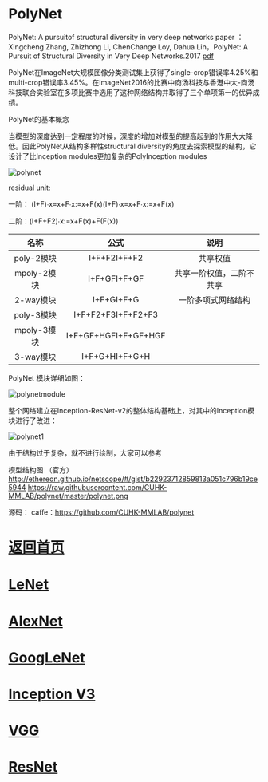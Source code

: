 
# PolyNet

PolyNet: A pursuitof structural diversity in very deep networks
 paper ：Xingcheng Zhang, Zhizhong Li, ChenChange Loy, Dahua Lin，PolyNet: A Pursuit of Structural Diversity in Very Deep Networks.2017 [pdf](https://arxiv.org/pdf/1611.05725v2.pdf)

PolyNet在ImageNet大规模图像分类测试集上获得了single-crop错误率4.25%和multi-crop错误率3.45%。在ImageNet2016的比赛中商汤科技与香港中大-商汤科技联合实验室在多项比赛中选用了这种网络结构并取得了三个单项第一的优异成绩。

PolyNet的基本概念

当模型的深度达到一定程度的时候，深度的增加对模型的提高起到的作用大大降低。因此PolyNet从结构多样性structural diversity的角度去探索模型的结构，它设计了比Inception modules更加复杂的PolyInception modules

![polynet](https://github.com/weslynn/graphic-deep-neural-network/blob/master/pic/polynet.png)


residual unit: 

一阶： (I+F)∙x=x+F∙x:=x+F(x)(I+F)∙x=x+F∙x:=x+F(x)

二阶：(I+F+F2)∙x:=x+F(x)+F(F(x))

|名称  |公式 |说明 |
|:---:|:---:|:---:|
|poly-2模块	| I+F+F2I+F+F2	|共享权值|
|mpoly-2模块	|I+F+GFI+F+GF	|共享一阶权值，二阶不共享|
|2-way模块	|I+F+GI+F+G	|一阶多项式网络结构|
|poly-3模块	|I+F+F2+F3I+F+F2+F3	|
|mpoly-3模块	|I+F+GF+HGFI+F+GF+HGF|	
|3-way模块	|I+F+G+HI+F+G+H	|

PolyNet 模块详细如图：

![polynetmodule](https://github.com/weslynn/graphic-deep-neural-network/blob/master/pic/polynet_th.jpg)



整个网络建立在Inception-ResNet-v2的整体结构基础上，对其中的Inception模块进行了改进：

![polynet1](https://github.com/weslynn/graphic-deep-neural-network/blob/master/pic/polynetstruct.png)



由于结构过于复杂，就不进行绘制，大家可以参考


模型结构图  （官方）
http://ethereon.github.io/netscope/#/gist/b22923712859813a051c796b19ce5944
https://raw.githubusercontent.com/CUHK-MMLAB/polynet/master/polynet.png


源码：
caffe：https://github.com/CUHK-MMLAB/polynet






# [返回首页](https://github.com/weslynn/graphic-deep-neural-network/) 
# [LeNet](https://github.com/weslynn/graphic-deep-neural-network/blob/master/object%20classification%20%E7%89%A9%E4%BD%93%E5%88%86%E7%B1%BB/LeNet.md)   
# [AlexNet](https://github.com/weslynn/graphic-deep-neural-network/blob/master/object%20classification%20%E7%89%A9%E4%BD%93%E5%88%86%E7%B1%BB/AlexNet.md)                  
# [GoogLeNet](https://github.com/weslynn/graphic-deep-neural-network/blob/master/object%20classification%20%E7%89%A9%E4%BD%93%E5%88%86%E7%B1%BB/GoogLeNet.md)
# [Inception V3](https://github.com/weslynn/graphic-deep-neural-network/blob/master/object%20classification%20%E7%89%A9%E4%BD%93%E5%88%86%E7%B1%BB/InceptionV3.md)
# [VGG](https://github.com/weslynn/graphic-deep-neural-network/blob/master/object%20classification%20%E7%89%A9%E4%BD%93%E5%88%86%E7%B1%BB/VGG.md)
# [ResNet](https://github.com/weslynn/graphic-deep-neural-network/blob/master/object%20classification%20%E7%89%A9%E4%BD%93%E5%88%86%E7%B1%BB/ResNet.md)